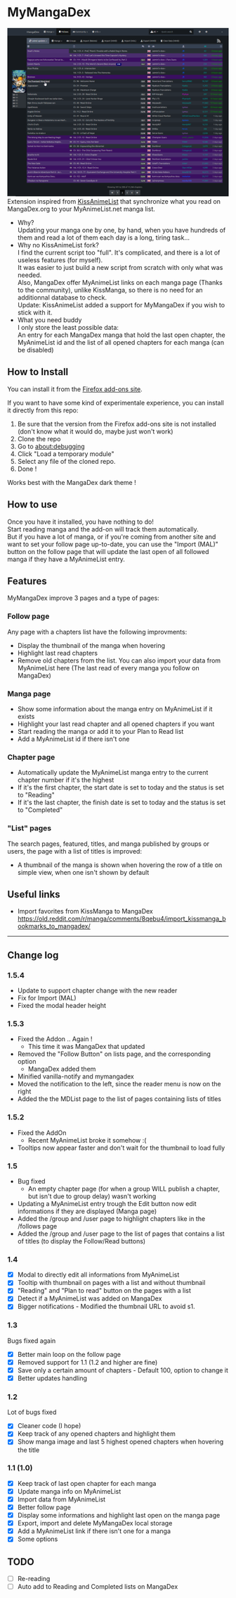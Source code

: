 # MyMangaDex
![Follows page Screenshot](screenshot.png)  
Extension inspired from [KissAnimeList](https://github.com/lolamtisch/KissAnimeList) that synchronize what you read on MangaDex.org to your MyAnimeList.net manga list.

* Why?  
Updating your manga one by one, by hand, when you have hundreds of them and read a lot of them each day is a long, tiring task...
* Why no KissAnimeList fork?  
I find the current script too "full". It's complicated, and there is a lot of useless features (for myself).  
It was easier to just build a new script from scratch with only what was needed.  
Also, MangaDex offer MyAnimeList links on each manga page (Thanks to the community), unlike KissManga, so there is no need for an additionnal database to check.  
Update: KissAnimeList added a support for MyMangaDex if you wish to stick with it.
* What you need buddy  
I only store the least possible data:  
An entry for each MangaDex manga that hold the last open chapter, the MyAnimeList id and the list of all opened chapters for each manga (can be disabled)

## How to Install
You can install it from the [Firefox add-ons site](https://addons.mozilla.org/fr/firefox/addon/mymangadex/).

If you want to have some kind of experimentale experience, you can install it directly from this repo:
1. Be sure that the version from the Firefox add-ons site is not installed (don't know what it would do, maybe just won't work)
2. Clone the repo
3. Go to [about:debugging](about:debugging)
4. Click "Load a temporary module"
5. Select any file of the cloned repo.
6. Done !

Works best with the MangaDex dark theme !

## How to use
Once you have it installed, you have nothing to do!  
Start reading manga and the add-on will track them automatically.  
But if you have a lot of manga, or if you're coming from another site and want to set your follow page up-to-date, you can use the "Import (MAL)" button on the follow page that will update the last open of all followed manga if they have a MyAnimeList entry.

## Features
MyMangaDex improve 3 pages and a type of pages:

### Follow page
Any page with a chapters list have the following improvments:  
* Display the thumbnail of the manga when hovering
* Highlight last read chapters
* Remove old chapters from the list.
You can also import your data from MyAnimeList here (The last read of every manga you follow on MangaDex)

### Manga page
* Show some information about the manga entry on MyAnimeList if it exists
* Highlight your last read chapter and all opened chapters if you want
* Start reading the manga or add it to your Plan to Read list
* Add a MyAnimeList id if there isn't one

### Chapter page
* Automatically update the MyAnimeList manga entry to the current chapter number if it's the highest
* If it's the first chapter, the start date is set to today and the status is set to "Reading"
* If it's the last chapter, the finish date is set to today and the status is set to "Completed"

### "List" pages
The search pages, featured, titles, and manga published by groups or users, the page with a list of titles is improved:  
* A thumbnail of the manga is shown when hovering the row of a title on simple view, when one isn't shown by default

## Useful links
* Import favorites from KissManga to MangaDex https://old.reddit.com/r/manga/comments/8qebu4/import_kissmanga_bookmarks_to_mangadex/

---

## Change log
### 1.5.4
- Update to support chapter change with the new reader
- Fix for Import (MAL)
- Fixed the modal header height

### 1.5.3
- Fixed the Addon .. Again !
  - This time it was MangaDex that updated
- Removed the "Follow Button" on lists page, and the corresponding option
  - MangaDex added them
- Minified vanilla-notify and mymangadex
- Moved the notification to the left, since the reader menu is now on the right
- Added the the MDList page to the list of pages containing lists of titles

### 1.5.2
- Fixed the AddOn
  - Recent MyAnimeList broke it somehow :(
- Tooltips now appear faster and don't wait for the thumbnail to load fully

### 1.5
- Bug fixed
  - An empty chapter page (for when a group WILL publish a chapter, but isn't due to group delay) wasn't working
- Updating a MyAnimeList entry trough the Edit button now edit informations if they are displayed (Manga page)
- Added the /group and /user page to highlight chapters like in the /follows page
- Added the /group and /user page to the list of pages that contains a list of titles (to display the Follow/Read buttons)

### 1.4
- [x] Modal to directly edit all informations from MyAnimeList
- [x] Tooltip with thumbnail on pages with a list and without thumbnail
- [x] "Reading" and "Plan to read" button on the pages with a list
- [x] Detect if a MyAnimeList was added on MangaDex
- [x] Bigger notifications - Modified the thumbnail URL to avoid s1.

### 1.3
Bugs fixed again
- [x] Better main loop on the follow page
- [x] Removed support for 1.1 (1.2 and higher are fine)
- [x] Save only a certain amount of chapters - Default 100, option to change it
- [x] Better updates handling

### 1.2
Lot of bugs fixed  
- [x] Cleaner code (I hope)
- [x] Keep track of any opened chapters and highlight them
- [x] Show manga image and last 5 highest opened chapters when hovering the title

### 1.1 (1.0)
- [x] Keep track of last open chapter for each manga
- [x] Update manga info on MyAnimeList
- [x] Import data from MyAnimeList
- [x] Better follow page
- [x] Display some informations and highlight last open on the manga page
- [x] Export, import and delete MyMangaDex local storage
- [x] Add a MyAnimeList link if there isn't one for a manga
- [x] Some options

## TODO
- [ ] Re-reading
- [ ] Auto add to Reading and Completed lists on MangaDex